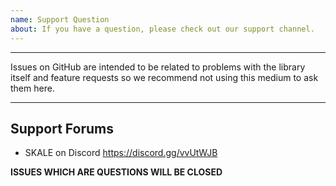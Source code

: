 ```yaml
---
name: Support Question
about: If you have a question, please check out our support channel.
---
```


--------------

Issues on GitHub are intended to be related to problems with the library itself and feature requests so we recommend not using this medium to ask them here.

---

## Support Forums

- SKALE on Discord https://discord.gg/vvUtWJB

**ISSUES WHICH ARE QUESTIONS WILL BE CLOSED**